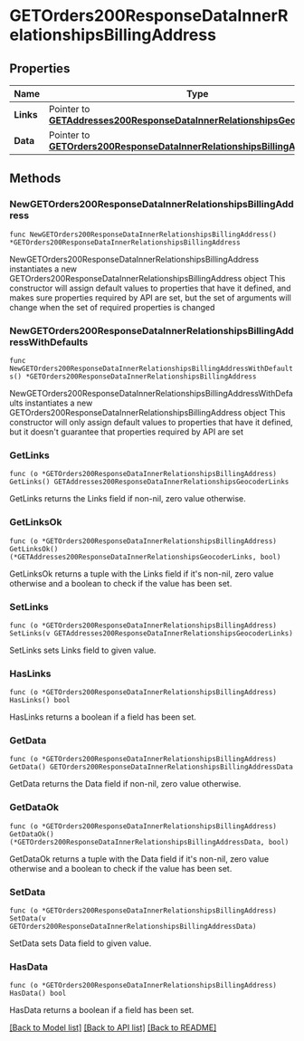 # GETOrders200ResponseDataInnerRelationshipsBillingAddress

## Properties

Name | Type | Description | Notes
------------ | ------------- | ------------- | -------------
**Links** | Pointer to [**GETAddresses200ResponseDataInnerRelationshipsGeocoderLinks**](GETAddresses200ResponseDataInnerRelationshipsGeocoderLinks.md) |  | [optional] 
**Data** | Pointer to [**GETOrders200ResponseDataInnerRelationshipsBillingAddressData**](GETOrders200ResponseDataInnerRelationshipsBillingAddressData.md) |  | [optional] 

## Methods

### NewGETOrders200ResponseDataInnerRelationshipsBillingAddress

`func NewGETOrders200ResponseDataInnerRelationshipsBillingAddress() *GETOrders200ResponseDataInnerRelationshipsBillingAddress`

NewGETOrders200ResponseDataInnerRelationshipsBillingAddress instantiates a new GETOrders200ResponseDataInnerRelationshipsBillingAddress object
This constructor will assign default values to properties that have it defined,
and makes sure properties required by API are set, but the set of arguments
will change when the set of required properties is changed

### NewGETOrders200ResponseDataInnerRelationshipsBillingAddressWithDefaults

`func NewGETOrders200ResponseDataInnerRelationshipsBillingAddressWithDefaults() *GETOrders200ResponseDataInnerRelationshipsBillingAddress`

NewGETOrders200ResponseDataInnerRelationshipsBillingAddressWithDefaults instantiates a new GETOrders200ResponseDataInnerRelationshipsBillingAddress object
This constructor will only assign default values to properties that have it defined,
but it doesn't guarantee that properties required by API are set

### GetLinks

`func (o *GETOrders200ResponseDataInnerRelationshipsBillingAddress) GetLinks() GETAddresses200ResponseDataInnerRelationshipsGeocoderLinks`

GetLinks returns the Links field if non-nil, zero value otherwise.

### GetLinksOk

`func (o *GETOrders200ResponseDataInnerRelationshipsBillingAddress) GetLinksOk() (*GETAddresses200ResponseDataInnerRelationshipsGeocoderLinks, bool)`

GetLinksOk returns a tuple with the Links field if it's non-nil, zero value otherwise
and a boolean to check if the value has been set.

### SetLinks

`func (o *GETOrders200ResponseDataInnerRelationshipsBillingAddress) SetLinks(v GETAddresses200ResponseDataInnerRelationshipsGeocoderLinks)`

SetLinks sets Links field to given value.

### HasLinks

`func (o *GETOrders200ResponseDataInnerRelationshipsBillingAddress) HasLinks() bool`

HasLinks returns a boolean if a field has been set.

### GetData

`func (o *GETOrders200ResponseDataInnerRelationshipsBillingAddress) GetData() GETOrders200ResponseDataInnerRelationshipsBillingAddressData`

GetData returns the Data field if non-nil, zero value otherwise.

### GetDataOk

`func (o *GETOrders200ResponseDataInnerRelationshipsBillingAddress) GetDataOk() (*GETOrders200ResponseDataInnerRelationshipsBillingAddressData, bool)`

GetDataOk returns a tuple with the Data field if it's non-nil, zero value otherwise
and a boolean to check if the value has been set.

### SetData

`func (o *GETOrders200ResponseDataInnerRelationshipsBillingAddress) SetData(v GETOrders200ResponseDataInnerRelationshipsBillingAddressData)`

SetData sets Data field to given value.

### HasData

`func (o *GETOrders200ResponseDataInnerRelationshipsBillingAddress) HasData() bool`

HasData returns a boolean if a field has been set.


[[Back to Model list]](../README.md#documentation-for-models) [[Back to API list]](../README.md#documentation-for-api-endpoints) [[Back to README]](../README.md)


